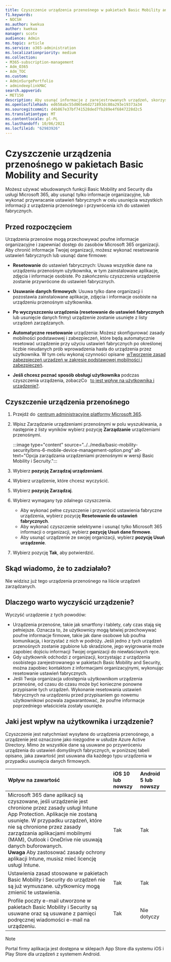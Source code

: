 ```yaml
---
title: Czyszczenie urządzenia przenośnego w pakietach Basic Mobility and Security
f1.keywords:
- NOCSH
ms.author: kwekua
author: kwekua
manager: scotv
audience: Admin
ms.topic: article
ms.service: o365-administration
ms.localizationpriority: medium
ms.collection:
- M365-subscription-management
- Adm_O365
- Adm_TOC
ms.custom:
- AdminSurgePortfolio
- admindeeplinkMAC
search.appverid:
- MET150
description: Aby usunąć informacje z zarejestrowanych urządzeń, skorzystaj z wbudowanych funkcji basic mobility i zabezpieczeń.
ms.openlocfilehash: ed658abc55d065e6d271893dc80a293e19373a34
ms.sourcegitcommit: d4b867e37bf741528ded7fb289e4f6847228d2c5
ms.translationtype: MT
ms.contentlocale: pl-PL
ms.lasthandoff: 10/06/2021
ms.locfileid: "62983926"
---
```

# <a name="wipe-a-mobile-device-in-basic-mobility-and-security"></a>Czyszczenie urządzenia przenośnego w pakietach Basic Mobility and Security

Możesz używać wbudowanych funkcji Basic Mobility and Security dla usługi Microsoft 365, aby usunąć tylko informacje organizacyjne, lub wykonać przywracanie ustawień fabrycznych w celu usunięcia wszystkich informacji z urządzenia przenośnego i przywrócenia ich do ustawień fabrycznych.

## <a name="before-you-begin"></a>Przed rozpoczęciem

Urządzenia przenośne mogą przechowywać poufne informacje organizacyjne i zapewniać dostęp do zasobów Microsoft 365 organizacji. Aby chronić informacje Twojej organizacji, możesz wykonać resetowanie ustawień fabrycznych lub usunąć dane firmowe:

- **Resetowanie** do ustawień fabrycznych: Usuwa wszystkie dane na urządzeniu przenośnym użytkownika, w tym zainstalowane aplikacje, zdjęcia i informacje osobiste. Po zakończeniu czyszczenia urządzenie zostanie przywrócone do ustawień fabrycznych.

- **Usuwanie danych firmowych**: Usuwa tylko dane organizacji i pozostawia zainstalowane aplikacje, zdjęcia i informacje osobiste na urządzeniu przenośnym użytkownika.

- **Po wyczyszczeniu urządzenia (resetowanie do ustawień fabrycznych** lub usunięcie danych firmy) urządzenie zostanie usunięte z listy urządzeń zarządzanych.
    
- **Automatyczne resetowanie** urządzenia: Możesz skonfigurować zasady mobilności podstawowej i zabezpieczeń, które będą automatycznie resetować urządzenie przy użyciu ustawień fabrycznych po określonej liczbie nieudanych prób wprowadzenia hasła do urządzenia przez użytkownika. W tym celu wykonaj czynności opisane  [wTworzenie zasad zabezpieczeń urządzeń w zakresie podstawowej mobilności i zabezpieczeń](create-device-security-policies.md).
    
- **Jeśli chcesz poznać sposób obsługi użytkownika** podczas czyszczenia urządzenia, zobaczCo   [to jest wpływ na użytkownika i urządzenie?](#whats-the-user-and-device-impact).

## <a name="wipe-a-mobile-device"></a>Czyszczenie urządzenia przenośnego

1. Przejdź do  [centrum administracyjne platformy Microsoft 365](../../admin/admin-overview/about-the-admin-center.md).

2. Wpisz Zarządzanie urządzeniami przenośnymi w polu wyszukiwania, a następnie z listy wyników wybierz pozycję **Zarządzanie** urządzeniami przenośnymi.

    :::image type="content" source="../../media/basic-mobility-security/bms-6-mobile-device-management-option.png" alt-text="Opcja zarządzania urządzeniami przenośnymi w wersji Basic Mobility i Secruity.":::

3. Wybierz **pozycję Zarządzaj urządzeniami**.

4. Wybierz urządzenie, które chcesz wyczyścić.

5. Wybierz **pozycję Zarządzaj**.

6. Wybierz wymagany typ zdalnego czyszczenia.

    - Aby wykonać pełne czyszczenie i przywrócić ustawienia fabryczne urządzenia, wybierz pozycję **Resetowanie do ustawień fabrycznych**.
    - Aby wykonać czyszczenie selektywne i usunąć tylko Microsoft 365 informacji o organizacji, wybierz **pozycję Usuń dane firmowe**.
    - Aby usunąć urządzenie ze swojej organizacji, wybierz **pozycję Usuń urządzenie**.

7. Wybierz pozycję **Tak**, aby potwierdzić.

## <a name="how-do-i-know-it-worked"></a>Skąd wiadomo, że to zadziałało?

Nie widzisz już tego urządzenia przenośnego na liście urządzeń zarządzanych.

## <a name="why-would-you-want-to-wipe-a-device"></a>Dlaczego warto wyczyścić urządzenie?

Wyczyść urządzenie z tych powodów:

- Urządzenia przenośne, takie jak smartfony i tablety, cały czas stają się pełniejsze. Oznacza to, że użytkownicy mogą łatwiej przechowywać poufne informacje firmowe, takie jak dane osobowe lub poufna komunikacja, i korzystać z nich w podróży. Jeśli jedno z tych urządzeń przenośnych zostanie zgubione lub skradzione, jego wyigrowanie może zapobiec dojściu informacji Twojej organizacji do niewłaściwych ręce.
- Gdy użytkownik odchodzi z organizacji, korzystając z urządzenia osobistego zarejestrowanego w pakietach Basic Mobility and Security, można zapobiec kontaktom z informacjami organizacyjnymi, wykonując resetowanie ustawień fabrycznych.
- Jeśli Twoja organizacja udostępnia użytkownikom urządzenia przenośne, od czasu do czasu może być konieczne ponowne przypisanie tych urządzeń. Wykonanie resetowania ustawień fabrycznych na urządzeniu przed przypisaniem go nowemu użytkownikowi pozwala zagwarantować, że poufne informacje poprzedniego właściciela zostały usunięte.

## <a name="whats-the-user-and-device-impact"></a>Jaki jest wpływ na użytkownika i urządzenie?

Czyszczenie jest natychmiast wysyłane do urządzenia przenośnego, a urządzenie jest oznaczone jako niezgodne w usłudze Azure Active Directory. Mimo że wszystkie dane są usuwane po przywróceniu urządzenia do ustawień domyślnych fabrycznych, w poniższej tabeli opisano, jaka zawartość jest usuwana dla każdego typu urządzenia w przypadku usunięcia danych firmowych.

|**Wpływ na zawartość**|**iOS 10 lub nowszy**|**Android 5 lub nowszy**|
|:-----|:-----|:-----|
|Microsoft 365 dane aplikacji są czyszowane, jeśli urządzenie jest chronione przez zasady usługi Intune App Protection. Aplikacje nie zostaną usunięte. W przypadku urządzeń, które nie są chronione przez zasady zarządzania aplikacjami mobilnymi (MAM), Outlook i OneDrive nie usuwają danych buforowanych.<br/>**Uwaga** Aby zastosować zasady ochrony aplikacji Intune, musisz mieć licencję usługi Intune.|Tak|Tak|
|Ustawienia zasad stosowane w pakietach Basic Mobility i Security do urządzeń nie są już wymuszane. użytkownicy mogą zmienić te ustawienia.|Tak|Tak|
|Profile poczty e-mail utworzone w pakietach Basic Mobility i Security są usuwane oraz są usuwane z pamięci podręcznej wiadomości e-mail na urządzeniu.|Tak|Nie dotyczy|

> [!NOTE]
> Portal firmy aplikacja jest dostępna w sklepach App Store dla systemu iOS i Play Store dla urządzeń z systemem Android.
